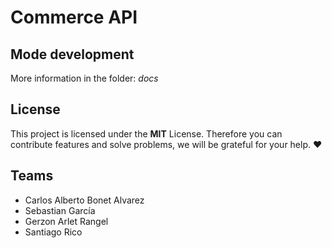 # Commerce API

## Mode development

More information in the folder: _docs_

## License

This project is licensed under the **MIT** License. Therefore you can contribute
features and solve problems, we will be grateful for your help. ❤

## Teams

- Carlos Alberto Bonet Alvarez
- Sebastian García
- Gerzon Arlet Rangel
- Santiago Rico
